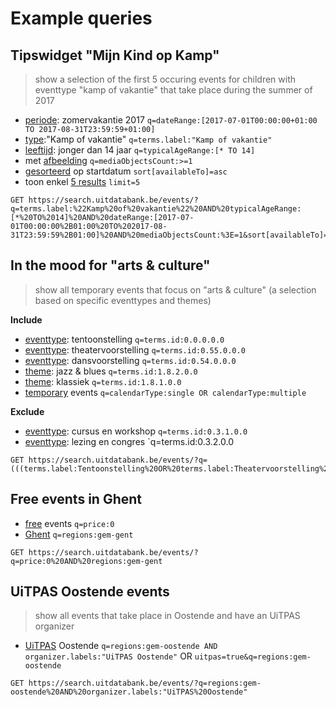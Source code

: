 # Example queries

## Tipswidget "Mijn Kind op Kamp"
> show a selection of the first 5 occuring events for children with eventtype "kamp of vakantie" that take place during the summer of 2017

- [periode](/searching/date.md): zomervakantie 2017 
`q=dateRange:[2017-07-01T00:00:00+01:00 TO 2017-08-31T23:59:59+01:00]`
- [type](/searching/terms.md):"Kamp of vakantie" 
`q=terms.label:"Kamp of vakantie"`
- [leeftijd](/searching/age.md): jonger dan 14 jaar 
`q=typicalAgeRange:[* TO 14]`
- met [afbeelding](/searching/media-objects.md) 
`q=mediaObjectsCount:>=1`
- [gesorteerd](/searching/sorting.md) op startdatum
`sort[availableTo]=asc`
- toon enkel [5 results](/getting_started/pagination.md)
`limit=5`


```
GET https://search.uitdatabank.be/events/?q=terms.label:%22Kamp%20of%20vakantie%22%20AND%20typicalAgeRange:[*%20TO%2014]%20AND%20dateRange:[2017-07-01T00:00:00%2B01:00%20TO%202017-08-31T23:59:59%2B01:00]%20AND%20mediaObjectsCount:%3E=1&sort[availableTo]=asc&limit=5
```


## In the mood for "arts & culture"
> show all temporary events that focus on "arts & culture" (a selection based on specific eventtypes and themes)

**Include**
- [eventtype](/searching/terms.md): tentoonstelling
`q=terms.id:0.0.0.0.0`
- [eventtype](/searching/terms.md): theatervoorstelling
`q=terms.id:0.55.0.0.0`
- [eventtype](/searching/terms.md): dansvoorstelling
`q=terms.id:0.54.0.0.0`
- [theme](/searching/terms.md): jazz & blues
`q=terms.id:1.8.2.0.0`
- [theme](/searching/terms.md): klassiek
`q=terms.id:1.8.1.0.0`
- [temporary](/searching/calendar-type.md) events
`q=calendarType:single OR calendarType:multiple`


**Exclude**
- [eventtype](/searching/terms.md): cursus en workshop
`q=terms.id:0.3.1.0.0`
- [eventtype](/searching/terms.md): lezing en congres
`q=terms.id:0.3.2.0.0



```
GET https://search.uitdatabank.be/events/?q=(((terms.label:Tentoonstelling%20OR%20terms.label:Theatervoorstelling%20OR%20terms.label:Dansvoorstelling%20OR%20terms.label:%22Jazz%20en%20blues%22%20OR%20terms.label:%22Klassieke%20muziek%22)%20NOT%20(terms.label:%22Cursus%20of%20workshop%22%20OR%20terms.label:%22Lezing%20of%20congres%22))%20AND%20(calendarType:single%20OR%20calendarType:multiple))
```

## Free events in Ghent

- [free](/searching/price.md) events
`q=price:0`
- [Ghent](/searching/region.md)
`q=regions:gem-gent`

```
GET https://search.uitdatabank.be/events/?q=price:0%20AND%20regions:gem-gent
```


## UiTPAS Oostende events
> show all events that take place in Oostende and have an UiTPAS organizer

- [UiTPAS](/searching/uitpas.md) Oostende
`q=regions:gem-oostende AND organizer.labels:"UiTPAS Oostende"`
OR
`uitpas=true&q=regions:gem-oostende`


```
GET https://search.uitdatabank.be/events/?q=regions:gem-oostende%20AND%20organizer.labels:"UiTPAS%20Oostende"
```
